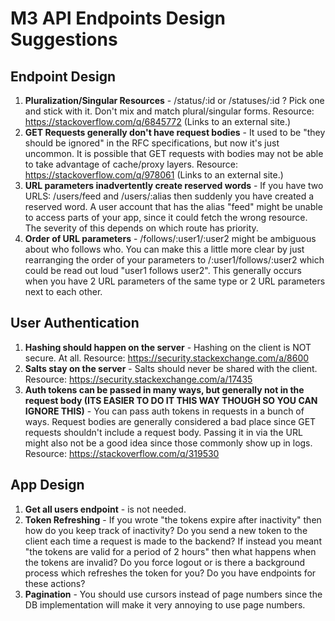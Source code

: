 # M3 API Endpoints Design Suggestions

## Endpoint Design

1. **Pluralization/Singular Resources** - /status/:id or /statuses/:id ?  Pick one and stick with it. Don't mix and match plural/singular forms. Resource: https://stackoverflow.com/q/6845772 (Links to an external site.)
1. **GET Requests generally don't have request bodies** - It used to be "they should be ignored" in the RFC specifications, but now it's just uncommon. It is possible that GET requests with bodies may not be able to take advantage of cache/proxy layers. Resource: https://stackoverflow.com/q/978061 (Links to an external site.)
1. **URL parameters inadvertently create reserved words** - If you have two URLS: /users/feed and /users/:alias then suddenly you have created a reserved word. A user account that has the alias "feed" might be unable to access parts of your app, since it could fetch the wrong resource. The severity of this depends on which route has priority.
1. **Order of URL parameters** - /follows/:user1/:user2 might be ambiguous about who follows who. You can make this a little more clear by just rearranging the order of your parameters to /:user1/follows/:user2 which could be read out loud "user1 follows user2". This generally occurs when you have 2 URL parameters of the same type or 2 URL parameters next to each other.

## User Authentication
1. **Hashing should happen on the server** - Hashing on the client is NOT secure. At all. Resource: https://security.stackexchange.com/a/8600
1. **Salts stay on the server** - Salts should never be shared with the client. Resource: https://security.stackexchange.com/a/17435
1. **Auth tokens can be passed in many ways, but generally not in the request body (ITS EASIER TO DO IT THIS WAY THOUGH SO YOU CAN IGNORE THIS)** - You can pass auth tokens in requests in a bunch of ways. Request bodies are generally considered a bad place since GET requests shouldn't include a request body. Passing it in via the URL might also not be a good idea since those commonly show up in logs. Resource: https://stackoverflow.com/q/319530

## App Design 
1. **Get all users endpoint** - is not needed.
1. **Token Refreshing** - If you wrote "the tokens expire after inactivity" then how do you keep track of inactivity? Do you send a new token to the client each time a request is made to the backend? If instead you meant "the tokens are valid for a period of 2 hours" then what happens when the tokens are invalid? Do you force logout or is there a background process which refreshes the token for you? Do you have endpoints for these actions?
1. **Pagination** - You should use cursors instead of page numbers since the DB implementation will make it very annoying to use page numbers.
